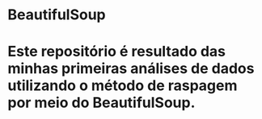 # BeautifulSoup

<h1>
Este repositório é resultado das minhas primeiras análises de dados utilizando o método de raspagem por meio do BeautifulSoup.
</h1>
